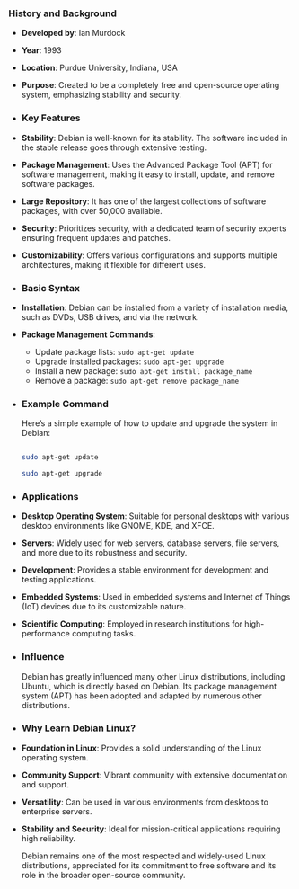 ### **History and Background**
- **Developed by**: Ian Murdock
- **Year**: 1993
- **Location**: Purdue University, Indiana, USA
- **Purpose**: Created to be a completely free and open-source operating system, emphasizing stability and security.
- ### **Key Features**
- **Stability**: Debian is well-known for its stability. The software included in the stable release goes through extensive testing.
- **Package Management**: Uses the Advanced Package Tool (APT) for software management, making it easy to install, update, and remove software packages.
- **Large Repository**: It has one of the largest collections of software packages, with over 50,000 available.
- **Security**: Prioritizes security, with a dedicated team of security experts ensuring frequent updates and patches.
- **Customizability**: Offers various configurations and supports multiple architectures, making it flexible for different uses.
- ### **Basic Syntax**
- **Installation**: Debian can be installed from a variety of installation media, such as DVDs, USB drives, and via the network.
- **Package Management Commands**:
	- Update package lists: `sudo apt-get update`
	- Upgrade installed packages: `sudo apt-get upgrade`
	- Install a new package: `sudo apt-get install package_name`
	- Remove a package: `sudo apt-get remove package_name`
- ### **Example Command**
  
  Here’s a simple example of how to update and upgrade the system in Debian:
  
  ```sh
  
  sudo apt-get update
  
  sudo apt-get upgrade
  
  ```
- ### **Applications**
- **Desktop Operating System**: Suitable for personal desktops with various desktop environments like GNOME, KDE, and XFCE.
- **Servers**: Widely used for web servers, database servers, file servers, and more due to its robustness and security.
- **Development**: Provides a stable environment for development and testing applications.
- **Embedded Systems**: Used in embedded systems and Internet of Things (IoT) devices due to its customizable nature.
- **Scientific Computing**: Employed in research institutions for high-performance computing tasks.
- ### **Influence**
  
  Debian has greatly influenced many other Linux distributions, including Ubuntu, which is directly based on Debian. Its package management system (APT) has been adopted and adapted by numerous other distributions.
- ### **Why Learn Debian Linux?**
- **Foundation in Linux**: Provides a solid understanding of the Linux operating system.
- **Community Support**: Vibrant community with extensive documentation and support.
- **Versatility**: Can be used in various environments from desktops to enterprise servers.
- **Stability and Security**: Ideal for mission-critical applications requiring high reliability.
  
  Debian remains one of the most respected and widely-used Linux distributions, appreciated for its commitment to free software and its role in the broader open-source community.